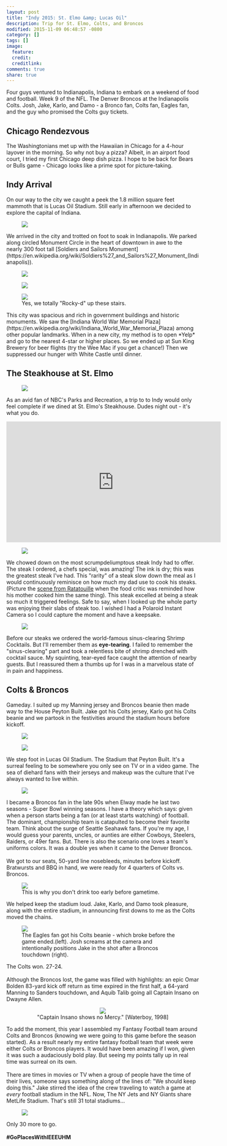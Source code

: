 ```yaml
---
layout: post
title: "Indy 2015: St. Elmo &amp; Lucas Oil"
description: Trip for St. Elmo, Colts, and Broncos
modified: 2015-11-09 06:48:57 -0800
category: []
tags: []
image:
  feature: 
  credit: 
  creditlink: 
comments: true
share: true
---
```


Four guys ventured to Indianapolis, Indiana to embark on a weekend of food and football. Week 9 of the NFL. The Denver Broncos at the Indianapolis Colts. Josh, Jake, Karlo, and Damo - a Bronco fan, Colts fan, Eagles fan, and the guy who promised the Colts guy tickets.

## Chicago Rendezvous
The Washingtonians met up with the Hawaiian in Chicago for a 4-hour layover in the morning. So why not buy a pizza? Albeit, in an airport food court, I tried my first Chicago deep dish pizza. I hope to be back for Bears or Bulls game - Chicago looks like a prime spot for picture-taking.


## Indy Arrival
On our way to the city we caught a peek the 1.8 million square feet mammoth that is Lucas Oil Stadium. Still early in afternoon we decided to explore the capital of Indiana. 
<figure>
	<img src="/images/indy-2015/lucasoil-1.png">
</figure>
We arrived in the city and trotted on foot to soak in Indianapolis. We parked along circled Monument Circle in the heart of downtown in awe to the nearly 300 foot tall [Soldiers and Sailors Monument](https://en.wikipedia.org/wiki/Soldiers%27_and_Sailors%27_Monument_(Indianapolis)). 

<figure>
	<img src="/images/indy-2015/monumentcircle-2.png">
</figure>
<figure>
	<img src="/images/indy-2015/monumentcircle-3.png">
</figure>
<figure>
	<img src="/images/indy-2015/indianawarmemorial-1.png">
	<figcaption>Yes, we totally "Rocky-d" up these stairs.</figcaption>
</figure>
This city was spacious and rich in government buildings and historic monuments. We saw the [Indiana World War Memorial Plaza](https://en.wikipedia.org/wiki/Indiana_World_War_Memorial_Plaza) among other popular landmarks. When in a new city, my method is to open *Yelp* and go to the nearest 4-star or higher places. So we ended up at Sun King Brewery for beer flights (try the Wee Mac if you get a chance!) Then we suppressed our hunger with White Castle until dinner.


## The Steakhouse at St. Elmo

<figure>
	<img src="/images/indy-2015/stelmos-0.png">
</figure>

As an avid fan of NBC's Parks and Recreation, a trip to to Indy would only feel complete if we dined at St. Elmo's Steakhouse. Dudes night out - it's what you do.

<iframe width="560" height="315" src="https://www.youtube.com/watch?v=8Ds2bwPAuP0" frameborder="0" allowfullscreen></iframe>

<figure>
	<img src="/images/indy-2015/stelmos-1.png">
</figure>

We chowed down on the most scrumpdeliumptous steak Indy had to offer. The steak I ordered, a chefs special, was amazing! The ink is dry; this was the greatest steak I've had. This "rarity" of a steak slow down the meal as I would continuously reminisce on how much my dad use to cook his steaks. (Picture the [scene from Ratatouille](https://www.youtube.com/watch?v=3YG4h5GbTqU) when the food critic was reminded how his mother cooked him the same thing). This steak excelled at being a steak so much it triggered feelings. Safe to say, when I looked up the whole party was enjoying their slabs of steak too. I wished I had a Polaroid Instant Camera so I could capture the moment and have a keepsake.

<figure>
	<img src="/images/indy-2015/stelmos-2.png">
</figure>

Before our steaks we ordered the world-famous sinus-clearing Shrimp Cocktails. But I'll remember them as **eye-tearing**. I failed to remember the "sinus-clearing" part and took a relentless bite of shrimp drenched with cocktail sauce. My squinting, tear-eyed face caught the attention of nearby guests. But I reassured them a thumbs up for I was in a marvelous state of in pain and happiness. 

## Colts & Broncos

Gameday. I suited up my Manning jersey and Broncos beanie then made way to the House Peyton Built. Jake got his Colts jersey, Karlo got his Colts beanie and we partook in the festivities around the stadium hours before kickoff.
<figure>
	<img src="/images/indy-2015/lucasoil-2.png">
</figure>

<figure>
	<img src="/images/indy-2015/lucasoil-4.png">
</figure>

We step foot in Lucas Oil Stadium. The Stadium that Peyton Built. It's a surreal feeling to be somewhere you only see on TV or in a video game. The sea of diehard fans with their jerseys and makeup was the culture that I've always wanted to live within.
<figure>
	<img src="/images/indy-2015/lucasoil-5.png">
</figure>
I became a Broncos fan in the late 90s when Elway made he last two seasons - Super Bowl winning seasons. I have a theory which says: given when a person starts being a fan (or at least starts watching) of football. The dominant, championship team is catapulted to become their favorite team. Think about the surge of Seattle Seahawk fans. If you're my age, I would guess your parents, uncles, or aunties are either Cowboys, Steelers, Raiders, or 49er fans. But. There is also the scenario one loves a team's uniforms colors. It was a double yes when it came to the Denver Broncos. 
<br><br>
We got to our seats, 50-yard line nosebleeds, minutes before kickoff. Bratwursts and BBQ in hand, we were ready for 4 quarters of Colts vs. Broncos.

<figure>
	<img src="/images/indy-2015/lucasoil-6.png">
	<figcaption>This is why you don't drink too early before gametime.</figcaption>
</figure>
We helped keep the stadium loud. Jake, Karlo, and Damo took pleasure, along with the entire stadium, in announcing first downs to me as the Colts moved the chains.
<figure>
	<img src="/images/indy-2015/lucasoil-10.png">
	<figcaption>The Eagles fan got his Colts beanie - which broke before the game ended.(left). Josh screams at the camera and intentionally positions Jake in the shot after a Broncos touchdown (right).</figcaption>
</figure>

The Colts won. 27-24. <br><br>
Although the Broncos lost, the game was filled with highlights: an epic Omar Bolden 83-yard kick off return as time expired in the first half, a 64-yard Manning to Sanders touchdown, and Aquib Talib going all Captain Insano on Dwayne Allen.
<figure><center> 
	<img src="http://www.radass.com/wp-content/uploads/2015/11/Aqib-Talib-pokes-Dwayne-Allen-in-the-Eye2.gif">
	<figcaption>"Captain Insano shows no Mercy." [Waterboy, 1998]</figcaption>
</center>
</figure>


To add the moment, this year I assembled my Fantasy Football team around Colts and Broncos (knowing we were going to this game before the season started). As a result nearly my entire fantasy football team that week were either Colts or Broncos players. It would have been amazing if I won, given it was such a audaciously bold play. But seeing my points tally up in real time was surreal on its own. 
<br><br>
There are times in movies or TV when a group of people have the time of their lives, someone says something along of the lines of: "We should keep doing this." Jake stirred the idea of the crew traveling to watch a game at *every* football stadium in the NFL. Now, The NY Jets and NY Giants share MetLife Stadium. That's still 31 total stadiums...

<figure>
	<img src="/images/indy-2015/lucasoil-9.png">
</figure>

Only 30 more to go.
<br><br>
**#GoPlacesWithIEEEUHM**
